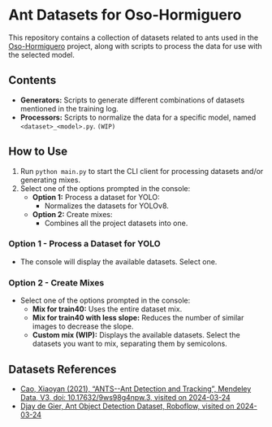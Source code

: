 # Ant Datasets for Oso-Hormiguero

This repository contains a collection of datasets related to ants used in the [Oso-Hormiguero](https://github.com/genaroNF/oso-hormiguero) project, along with scripts to process the data for use with the selected model.

## Contents

- **Generators:** Scripts to generate different combinations of datasets mentioned in the training log.
- **Processors:** Scripts to normalize the data for a specific model, named `<dataset>_<model>.py`. `(WIP)`

## How to Use

1. Run `python main.py` to start the CLI client for processing datasets and/or generating mixes.
2. Select one of the options prompted in the console:
   - **Option 1:** Process a dataset for YOLO:
     - Normalizes the datasets for YOLOv8.
   - **Option 2:** Create mixes:
     - Combines all the project datasets into one.

### Option 1 - Process a Dataset for YOLO

- The console will display the available datasets. Select one.

### Option 2 - Create Mixes

- Select one of the options prompted in the console:
   - **Mix for train40:** Uses the entire dataset mix.
   - **Mix for train40 with less slope:** Reduces the number of similar images to decrease the slope.
   - **Custom mix (WIP):** Displays the available datasets. Select the datasets you want to mix, separating them by semicolons.

## Datasets References

- [Cao, Xiaoyan (2021), “ANTS--Ant Detection and Tracking”, Mendeley Data, V3, doi: 10.17632/9ws98g4npw.3, visited on 2024-03-24](https://data.mendeley.com/datasets/9ws98g4npw/3)
- [Djay de Gier, Ant Object Detection Dataset, Roboflow, visited on 2024-03-24](https://universe.roboflow.com/djay-de-gier-fopbf/ant-object-detection)